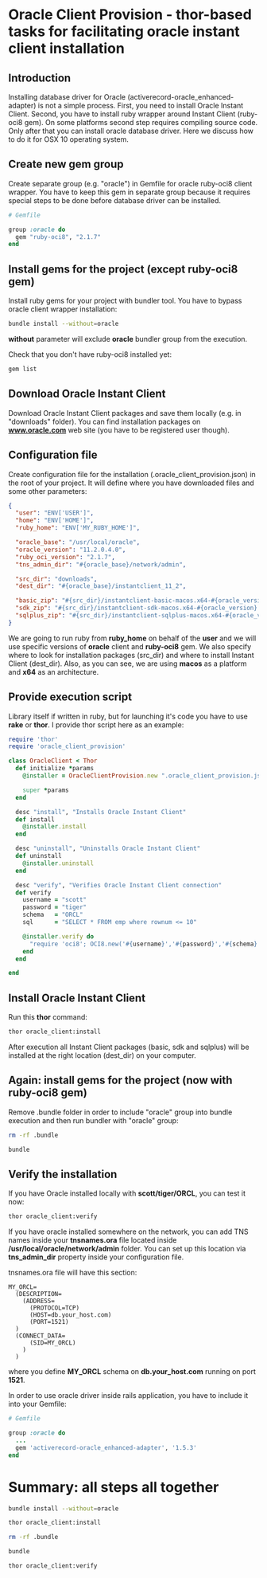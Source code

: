 # Oracle Client Provision - thor-based tasks for facilitating oracle instant client installation

## Introduction

Installing database driver for Oracle (activerecord-oracle_enhanced-adapter) is not a simple process.
First, you need to install Oracle Instant Client. Second, you have to install ruby wrapper around Instant Client
(ruby-oci8 gem). On some platforms second step requires compiling source code. Only after that
you can install oracle database driver. Here we discuss how to do it for OSX 10 operating system.

## Create new gem group

Create separate group (e.g. "oracle") in Gemfile for oracle ruby-oci8 client wrapper. You have to keep
this gem in separate group because it requires special steps to be done before database driver
can be installed.

```ruby
# Gemfile

group :oracle do
  gem "ruby-oci8", "2.1.7"
end
```

## Install gems for the project (except ruby-oci8 gem)

Install ruby gems for your project with bundler tool. You have to bypass oracle client wrapper installation:

```bash
bundle install --without=oracle
```

**without** parameter will exclude **oracle** bundler group from the execution.

Check that you don't have ruby-oci8 installed yet:

```bash
gem list
```

## Download Oracle Instant Client

Download Oracle Instant Client packages and save them locally (e.g. in "downloads" folder). You can find
installation packages on **www.oracle.com** web site (you have to be registered user though).

## Configuration file

Create configuration file for the installation (.oracle\_client\_provision.json) in the root of your project.
It will define where you have downloaded files and some other parameters:

```json
{
  "user": "ENV['USER']",
  "home": "ENV['HOME']",
  "ruby_home": "ENV['MY_RUBY_HOME']",

  "oracle_base": "/usr/local/oracle",
  "oracle_version": "11.2.0.4.0",
  "ruby_oci_version": "2.1.7",
  "tns_admin_dir": "#{oracle_base}/network/admin",

  "src_dir": "downloads",
  "dest_dir": "#{oracle_base}/instantclient_11_2",

  "basic_zip": "#{src_dir}/instantclient-basic-macos.x64-#{oracle_version}.zip",
  "sdk_zip": "#{src_dir}/instantclient-sdk-macos.x64-#{oracle_version}.zip",
  "sqlplus_zip": "#{src_dir}/instantclient-sqlplus-macos.x64-#{oracle_version}.zip"
}
```

We are going to run ruby from **ruby_home** on behalf of the **user** and we will use specific versions
of **oracle** client and **ruby-oci8** gem. We also specify where to look for installation packages (src\_dir)
and where to install Instant Client (dest\_dir). Also, as you can see, we are using **macos** as a platform
and **x64** as an architecture.

## Provide execution script

Library itself if written in ruby, but for launching it's code you have to use **rake** or **thor**. I provide
thor script here as an example:

```ruby
require 'thor'
require 'oracle_client_provision'

class OracleClient < Thor
  def initialize *params
    @installer = OracleClientProvision.new ".oracle_client_provision.json"

    super *params
  end

  desc "install", "Installs Oracle Instant Client"
  def install
    @installer.install
  end

  desc "uninstall", "Uninstalls Oracle Instant Client"
  def uninstall
    @installer.uninstall
  end

  desc "verify", "Verifies Oracle Instant Client connection"
  def verify
    username = "scott"
    password = "tiger"
    schema   = "ORCL"
    sql      = "SELECT * FROM emp where rownum <= 10"

    @installer.verify do
      "require 'oci8'; OCI8.new('#{username}','#{password}','#{schema}').exec('#{sql}') do |r| puts r.join(','); end"
    end
  end

end
```

## Install Oracle Instant Client

Run this **thor** command:

```bash
thor oracle_client:install
```

After execution all Instant Client packages (basic, sdk and sqlplus) will be installed at the right location
(dest\_dir) on your computer.

## Again: install gems for the project (now with ruby-oci8 gem)

Remove .bundle folder in order to include "oracle" group into bundle execution and
then run bundler with "oracle" group:

```bash
rm -rf .bundle

bundle
```

## Verify the installation

If you have Oracle installed locally with **scott/tiger/ORCL**, you can test it now:

```bash
thor oracle_client:verify
```

If you have oracle installed somewhere on the network, you can add TNS names inside your
**tnsnames.ora** file located inside **/usr/local/oracle/network/admin** folder. You can set up
this location via **tns\_admin\_dir** property inside your configuration file.

tnsnames.ora file will have this section:

```
MY_ORCL=
  (DESCRIPTION=
    (ADDRESS=
      (PROTOCOL=TCP)
      (HOST=db.your_host.com)
      (PORT=1521)
  )
  (CONNECT_DATA=
      (SID=MY_ORCL)
    )
  )
```

where you define **MY\_ORCL** schema on **db.your\_host.com** running on port **1521**.

In order to use oracle driver inside rails application, you have to include it into your Gemfile:

```ruby
# Gemfile

group :oracle do
  ...
  gem 'activerecord-oracle_enhanced-adapter', '1.5.3'
end
```

# Summary: all steps all together

```bash
bundle install --without=oracle

thor oracle_client:install

rm -rf .bundle

bundle

thor oracle_client:verify
```


